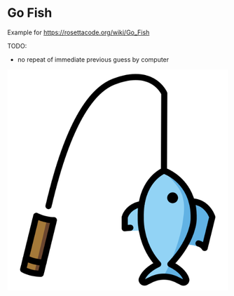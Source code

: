 # Go Fish
Example for https://rosettacode.org/wiki/Go_Fish

TODO: 
- no repeat of immediate previous guess by computer

![](/data/f.png)
